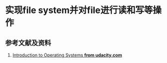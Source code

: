 # 实现file system并对file进行读和写等操作

## 参考文献及资料

1. [Introduction to Operating Systems **from udacity.com**](https://classroom.udacity.com/courses/ud923)
